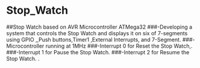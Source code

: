 # Stop_Watch
##Stop Watch based on AVR Microcontroller ATMega32
###-Developing a system that controls the Stop Watch and displays it on six of 7-segments using GPIO ,,Push buttons,Timer1 ,External Interrupts, and 7-Segment.
###-Microcontroller running at 1MHz
###-Interrupt 0 for Reset the Stop Watch,.
###-Interrupt 1 for Pause the Stop Watch.
###-Interrupt 2 for Resume the Stop Watch.
.
